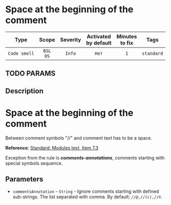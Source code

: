 # Space at the beginning of the comment

| Type | Scope | Severity | Activated<br/>by default | Minutes<br/>to fix | Tags |
| :-: | :-: | :-: | :-: | :-: | :-: |
| `Code smell` | `BSL`<br/>`OS` | `Info` | `Нет` | `1` | `standard` |


## TODO PARAMS

## Description

# Space at the beginning of the comment

Between comment symbols "//" and comment text has to be a space.

**Reference**: [Standard: Modules text, Item 7.3](https://its.1c.ru/db/v8std#content:456:hdoc)

Exception from the rule is ***comments-annotations***, comments starting with special symbols sequence.

## Parameters

- `commentsAnnotation` - `String` - Ignore comments starting with defined sub-strings. The list separated with comma. By default: `//@,//(c),//©`.
